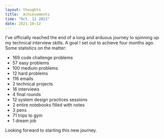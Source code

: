 ```yaml
---
layout: thoughts
title:  Achievements 
time: "Oct. 12 2021"
date: 2021-10-12
---
```


I've officially reached the end of a long and arduous journey to spinning up my technical interview skills. A goal I set out to achieve four months ago. Some statistics on the matter:

- 169 code challenge problems
- 57 easy problems
- 100 medium problems
- 12 hard problems
- 116 emails 
- 2 technical projects
- 16 interviews
- 4 final rounds 
- 12 system design practices sessions 
- 2 entire notebooks filled with notes
- 3 pens
- 71 trips to gym
- 1 dream job 

Looking forward to starting this new journey. 